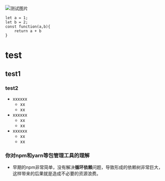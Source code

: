 ![测试图片](/mdblog/test.png "test")

```
let a = 1;
let b = 2;
const function(a,b){
    return a + b
}
```

# test
## test1
### test2
- xxxxxx
    - xx
    - xx
- xxxxxx
    - xx
    - xx
- xxxxxx
    - xx
    - xx

### 你对npm和yarn等包管理工具的理解
- 早期的npm非常简单，没有解决**循环依赖**问题，导致形成的依赖树非常巨大，这样带来的后果就是造成不必要的资源浪费。